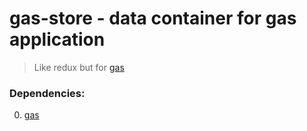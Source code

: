 # gas-store - data container for gas application

> Like redux but for [gas](https://github.com/gascore/gas)

### Dependencies:

0. [gas](https://github.com/gascore/gas)